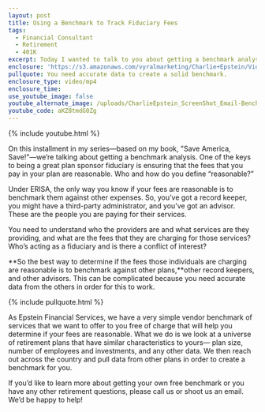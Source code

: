 ```yaml
---
layout: post
title: Using a Benchmark to Track Fiduciary Fees
tags:
  - Financial Consultant
  - Retirement
  - 401K
excerpt: Today I wanted to talk to you about getting a benchmark analysis for determining reasonable fees.
enclosure: 'https://s3.amazonaws.com/vyralmarketing/Charlie+Epstein/Videos/2017+Videos/Using+a+Benchmark+to+Track+Fiduciary+Fees+-+The+401K+Coach.mp4'
pullquote: You need accurate data to create a solid benchmark.
enclosure_type: video/mp4
enclosure_time:
use_youtube_image: false
youtube_alternate_image: /uploads/CharlieEpstein_ScreenShot_Email-BenchmarkTrackingSystems.jpg
youtube_code: aKZ8tmdG0Zg
---
```



{% include youtube.html %}

On this installment in my series—based on my book, "Save America, Save!"—we’re talking about getting a benchmark analysis. One of the keys to being a great plan sponsor fiduciary is ensuring that the fees that you pay in your plan are reasonable. Who and how do you define “reasonable?”

Under ERISA, the only way you know if your fees are reasonable is to benchmark them against other expenses. So, you’ve got a record keeper, you might have a third-party administrator, and you’ve got an advisor. These are the people you are paying for their services.

You need to understand who the providers are and what services are they providing, and what are the fees that they are charging for those services? Who’s acting as a fiduciary and is there a conflict of interest?

**So the best way to determine if the fees those individuals are charging are reasonable is to benchmark against other plans,**other record keepers, and other advisors. This can be complicated because you need accurate data from the others in order for this to work.

{% include pullquote.html %}

As Epstein Financial Services, we have a very simple vendor benchmark of services that we want to offer to you free of charge that will help you determine if your fees are reasonable. What we do is we look at a universe of retirement plans that have similar characteristics to yours— plan size, number of employees and investments, and any other data. We then reach out across the country and pull data from other plans in order to create a benchmark for you.

If you’d like to learn more about getting your own free benchmark or you have any other retirement questions, please call us or shoot us an email. We’d be happy to help!
<br>